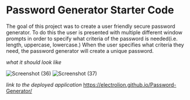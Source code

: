 # Password Generator Starter Code
The goal of this project was to create a user friendly secure password generator. To do this the user is presented with multiple different window prompts in order to specify what criteria of the password is needed(i.e. length, uppercase, lowercase.) When the user specifies what criteria they need, the password generator will create a unique password. 

*what it should look like*

![Screenshot (36)](https://user-images.githubusercontent.com/84581536/125112706-83cec280-e0b5-11eb-8aa8-f1af3a50e419.png)
![Screenshot (37)](https://user-images.githubusercontent.com/84581536/125112739-8fba8480-e0b5-11eb-9ed0-cc16fd96efe9.png)


*link to the deployed application*
https://electrolion.github.io/Password-Generator/ 